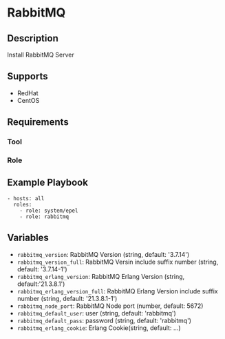 # RabbitMQ

## Description

Install RabbitMQ Server

## Supports

* RedHat
* CentOS

## Requirements

### Tool

### Role

## Example Playbook

    - hosts: all
      roles:
        - role: system/epel
        - role: rabbitmq

## Variables

* ``rabbitmq_version``: RabbitMQ Version (string, default: '3.7.14')
* ``rabbitmq_version_full``: RabbitMQ Versin include suffix number (string, default: '3.7.14-1')
* ``rabbitmq_erlang_version``: RabbitMQ Erlang Version (string, default:'21.3.8.1')
* ``rabbitmq_erlang_version_full``: RabbitMQ Erlang Version include suffix number (string, default: '21.3.8.1-1')
* ``rabbitmq_node_port``: RabbitMQ Node port (number, default: 5672)
* ``rabbitmq_default_user``: user (string, default: 'rabbitmq')
* ``rabbitmq_default_pass``: password (string, default: 'rabbitmq')
* ``rabbitmq_erlang_cookie``: Erlang Cookie(string, default: ...)

